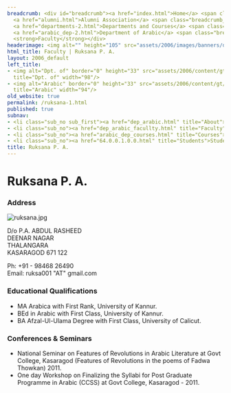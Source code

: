 ```yaml
---
breadcrumb: <div id="breadcrumb"><a href="index.html">Home</a> <span class="breadcrumb_spacer">&gt;</span>
  <a href="alumni.html">Alumni Association</a> <span class="breadcrumb_spacer">&gt;</span>
  <a href="departments-2.html">Departments and Courses</a> <span class="breadcrumb_spacer">&gt;</span>
  <a href="arabic_dep-2.html">Department of Arabic</a> <span class="breadcrumb_spacer">&gt;</span>
  <strong>Faculty</strong></div>
headerimage: <img alt="" height="105" src="assets/2006/images/banners/departments.jpg" width="472"/>
html_title: Faculty | Ruksana P. A.
layout: 2006_default
left_title:
- <img alt="Dpt. of" border="0" height="33" src="assets/2006/content/gt/fcb6421c7c62628408190d4ca84029e5.png"
  title="Dpt. of" width="98"/>
- <img alt="Arabic" border="0" height="33" src="assets/2006/content/gt/83ba9520636a6c88ee0211fdd79d5845.png"
  title="Arabic" width="94"/>
old_website: true
permalink: /ruksana-1.html
published: true
subnav:
- <li class="sub_no sub_first"><a href="dep_arabic.html" title="About">About</a></li>
- <li class="sub_no"><a href="dep_arabic_facullty.html" title="Faculty">Faculty</a></li>
- <li class="sub_no"><a href="arabic_dep_courses.html" title="Courses">Courses</a></li>
- <li class="sub_no"><a href="64.0.0.1.0.0.html" title="Students">Students</a></li>
title: Ruksana P. A.
---
```


# Ruksana P. A.

### Address

![ruksana.jpg](assets/2006/content/assets/2006/images/136bbc1051f1bb29cb8b9d690475b27d.jpg)

D/o P.A. ABDUL RASHEED  
DEENAR NAGAR  
THALANGARA  
KASARAGOD 671 122  

Ph: +91 - 98468 26490  
Email: ruksa001 "AT" gmail.com  

### Educational Qualifications

  * MA Arabica with First Rank, University of Kannur.
  * BEd in Arabic with First Class, University of Kannur.
  * BA Afzal-Ul-Ulama Degree with First Class, University of Calicut.

### Conferences & Seminars

  * National Seminar on Features of Revolutions in Arabic Literature at Govt College, Kasaragod (Features of Revolutions in the poems of Fadwa Thowkan) 2011.
  * One day Workshop on Finalizing the Syllabi for Post Graduate Programme in Arabic (CCSS) at Govt College, Kasaragod - 2011.